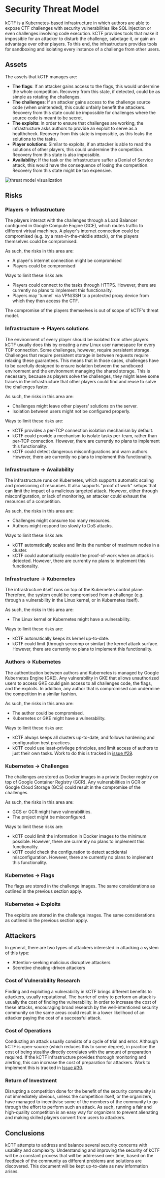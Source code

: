 # Security Threat Model

kCTF is a Kubernetes-based infrastructure in which authors are able to expose CTF challenges with security vulnerabilities like SQL injection or even challenges involving code execution. kCTF provides tools that make it impossible for an attacker to disturb the challenge, sabotage it, or gain an advantage over other players. To this end, the infrastructure provides tools for sandboxing and isolating every instance of a challenge from other users.

## Assets

The assets that kCTF manages are:
 - **The flags**: If an attacker gains access to the flags, this would undermine the whole competition. Recovery from this state, if detected, could be as simple as rotating the challenges.
 - **The challenges**: If an attacker gains access to the challenge source code (when unintended), this could unfairly benefit the attackers. Recovery from this state could be impossible for challenges where the source code is meant to be secret.
 - **The exploits**: In order to ensure that challenges are working, the infrastructure asks authors to provide an exploit to serve as a healthcheck. Recovery from this state is impossible, as this leaks the solutions to the tasks.
 - **Player solutions**: Similar to exploits, if an attacker is able to read the solutions of other players, this could undermine the competition. Recovery from this state is also impossible.
 - **Availability**: If the task or the infrastructure suffer a Denial of Service attack, this would have the consequence of losing the competition. Recovery from this state might be too expensive.

![threat model visualization](https://raw.githubusercontent.com/google/kctf/master/docs/images/threat-model-graph.png)

## Risks

### Players -> Infrastructure

The players interact with the challenges through a Load Balancer configured in Google Compute Engine (GCE), which routes traffic to different virtual machines. A player's internet connection could be compromised (e.g. by a man-in-the-middle attack), or the players themselves could be compromised.

As such, the risks in this area are:
 - A player's internet connection might be compromised
 - Players could be compromised

Ways to limit these risks are:
 - Players could connect to the tasks through HTTPS. However, there are currently no plans to implement this functionality.
 - Players may 'tunnel' via VPN/SSH to a protected proxy device from which they then access the CTF.

The compromise of the players themselves is out of scope of kCTF's threat model.

### Infrastructure -> Players solutions

The environment of every player should be isolated from other players. kCTF usually does this by creating a new Linux user namespace for every TCP connection. Some challenges, however, require persistent storage. Challenges that require persistent storage in between requests require relaxing these guarantees. This means that in those cases, challenges have to be carefully designed to ensure isolation between the sandboxed environment and the environment managing the shared storage. This is necessary, because as players solve the challenges, they might leave some traces in the infrastructure that other players could find and reuse to solve the challenges faster.

As such, the risks in this area are:
 - Challenges might leave other players' solutions on the server.
 - Isolation between users might not be configured properly.

Ways to limit these risks are:
 - kCTF provides a per-TCP connection isolation mechanism by default.
 - kCTF could provide a mechanism to isolate tasks per-team, rather than per-TCP connection. However, there are currently no plans to implement this functionality.
 - kCTF could detect dangerous misconfigurations and warn authors. However, there are currently no plans to implement this functionality.

### Infrastructure -> Availability

The infrastructure runs on Kubernetes, which supports automatic scaling and provisioning of resources. It also supports "proof of work" setups that can limit the impact of a malicious targeted attack. However, either through misconfiguration, or lack of monitoring, an attacker could exhaust the resources of a competition.

As such, the risks in this area are:
 - Challenges might consume too many resources.
 - Authors might respond too slowly to DoS attacks.

Ways to limit these risks are:
 - kCTF automatically scales and limits the number of maximum nodes in a cluster.
 - kCTF could automatically enable the proof-of-work when an attack is detected. However, there are currently no plans to implement this functionality.

### Infrastructure -> Kubernetes

The infrastructure itself runs on top of the Kubernetes control plane. Therefore, the system could be compromised from a challenge (e.g. through a vulnerability in the Linux kernel, or in Kubernetes itself).

As such, the risks in this area are:
 - The Linux kernel or Kubernetes might have a vulnerability.
 
Ways to limit these risks are:
 - kCTF automatically keeps its kernel up-to-date.
 - kCTF could limit (through seccomp or similar) the kernel attack surface. However, there are currently no plans to implement this functionality.

### Authors -> Kubernetes

The authentication between authors and Kubernetes is managed by Google Kubernetes Engine (GKE). Any vulnerability in GKE that allows unauthorized users to access GKE could gain access to all challenges code, the flags, and the exploits. In addition, any author that is compromised can undermine the competition in a similar fashion.

As such, the risks in this area are:
 - The author could be compromised.
 - Kubernetes or GKE might have a vulnerability.

Ways to limit these risks are:
 - kCTF always keeps all clusters up-to-date, and follows hardening and configuration best practices.
 - kCTF could use least-privilege principles, and limit access of authors to just their own tasks. Work to do this is tracked in [issue #29](https://github.com/google/kctf/issues/29).

### Kubernetes -> Challenges

The challenges are stored as Docker images in a private Docker registry on top of Google Container Registry (GCR). Any vulnerabilities in GCR or Google Cloud Storage (GCS) could result in the compromise of the challenges.

As such, the risks in this area are:
 - GCS or GCR might have vulnerabilities.
 - The project might be misconfigured.

Ways to limit these risks are:
 - kCTF could limit the information in Docker images to the minimum possible. However, there are currently no plans to implement this functionality.
 - kCTF could check the configuration to detect accidental misconfiguration. However, there are currently no plans to implement this functionality.

### Kubernetes -> Flags

The flags are stored in the challenge images. The same considerations as outlined in the previous section apply.

### Kubernetes -> Exploits

The exploits are stored in the challenge images. The same considerations as outlined in the previous section apply.

## Attackers
In general, there are two types of attackers interested in attacking a system of this type:
 - Attention-seeking malicious disruptive attackers
 - Secretive cheating-driven attackers

### Cost of Vulnerability Research
Finding and exploiting a vulnerability in kCTF brings different benefits to attackers, usually reputational. The barrier of entry to perform an attack is usually the cost of finding the vulnerability. In order to increase the cost of these attacks, encouraging broad research by the well-intentioned security community on the same areas could result in a lower likelihood of an attacker paying the cost of a successful attack.

### Cost of Operations
Conducting an attack usually consists of a cycle of trial and error. Although kCTF is open-source (which reduces this to some degree), in practice the cost of being stealthy directly correlates with the amount of preparation required. If the kCTF infrastructure provides thorough monitoring and alerting, this can increase the cost of preparation for attackers. Work to implement this is tracked in [Issue #30](https://github.com/google/kctf/issues/30).

### Return of Investment
Disrupting a competition done for the benefit of the security community is not immediately obvious, unless the competition itself, or the organizers, have managed to incentivise some of the members of the community to go through the effort to perform such an attack. As such, running a fair and high-quality competition is an easy way for organizers to prevent alienating and making skilled players convert from users to attackers.

## Conclusions

kCTF attempts to address and balance several security concerns with usability and complexity. Understanding and improving the security of kCTF will be a constant process that will be addressed over time, based on the feedback of the community as different problems and solutions are discovered. This document will be kept up-to-date as new information arises.
